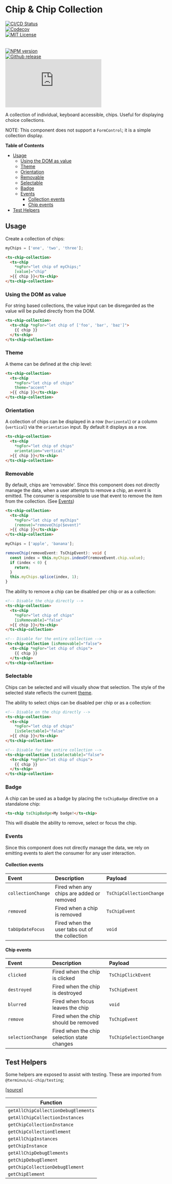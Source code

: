 <h1>Chip & Chip Collection</h1>

[![CI/CD Status][github-action-badge]][github-action-link]  
[![Codecov][codecov-badge]][codecov-project]  
[![MIT License][license-image]][license-url]  
<br>  
[![NPM version][npm-version-image]][npm-package]  
[![Github release][gh-release-badge]][gh-releases]  
[![Library size][file-size-badge]][raw-distribution-js]

A collection of individual, keyboard accessible, chips. Useful for displaying choice collections.

NOTE: This component does not support a `FormControl`; it is a simple collection display.

<!-- START doctoc generated TOC please keep comment here to allow auto update -->
<!-- DON'T EDIT THIS SECTION, INSTEAD RE-RUN doctoc TO UPDATE -->
**Table of Contents**

- [Usage](#usage)
  - [Using the DOM as value](#using-the-dom-as-value)
  - [Theme](#theme)
  - [Orientation](#orientation)
  - [Removable](#removable)
  - [Selectable](#selectable)
  - [Badge](#badge)
  - [Events](#events)
    - [Collection events](#collection-events)
    - [Chip events](#chip-events)
- [Test Helpers](#test-helpers)

<!-- END doctoc generated TOC please keep comment here to allow auto update -->


## Usage

Create a collection of chips:

```typescript
myChips = ['one', 'two', 'three'];
```

```html
<ts-chip-collection>
  <ts-chip
    *ngFor="let chip of myChips;"
    [value]="chip"
  >{{ chip }}</ts-chip>
</ts-chip-collection>
```

### Using the DOM as value

For string based collections, the value input can be disregarded as the value will be pulled directly from the DOM.

```html
<ts-chip-collection>
  <ts-chip *ngFor="let chip of ['foo', 'bar', 'baz']">
    {{ chip }}
  </ts-chip>
</ts-chip-collection>
```

### Theme

A theme can be defined at the chip level:

```html
<ts-chip-collection>
  <ts-chip
    *ngFor="let chip of chips"
    theme="accent"
  >{{ chip }}</ts-chip>
</ts-chip-collection>
```

### Orientation

A collection of chips can be displayed in a row (`horizontal`) or a column (`vertical`) via the `orientation` input. By
default it displays as a row.

```html
<ts-chip-collection>
  <ts-chip
    *ngFor="let chip of chips"
    orientation="vertical"
  >{{ chip }}</ts-chip>
</ts-chip-collection>
```

### Removable

By default, chips are 'removable'. Since this component does not directly manage the data, when a user attempts to
remove a chip, an event is emitted. The consumer is responsible to use that event to remove the item from the
collection. (See [Events](#events))

```html
<ts-chip-collection>
  <ts-chip
    *ngFor="let chip of myChips"
    (remove)="removeChip($event)"
  >{{ chip }}</ts-chip>
</ts-chip-collection>
```

```typescript
myChips = ['apple', 'banana'];

removeChip(removeEvent: TsChipEvent): void {
  const index = this.myChips.indexOf(removeEvent.chip.value);
  if (index < 0) {
    return;
  }
  this.myChips.splice(index, 1);
}
```

The ability to remove a chip can be disabled per chip or as a collection:

```html
<!-- Disable the chip directly -->
<ts-chip-collection>
  <ts-chip
    *ngFor="let chip of chips"
    [isRemovable]="false"
  >{{ chip }}</ts-chip>
</ts-chip-collection>

<!-- Disable for the entire collection -->
<ts-chip-collection [isRemovable]="false">
  <ts-chip *ngFor="let chip of chips">
    {{ chip }}
  </ts-chip>
</ts-chip-collection>
```

### Selectable

Chips can be selected and will visually show that selection. The style of the selected state reflects the current
[theme](#theme).

The ability to select chips can be disabled per chip or as a collection:

```html
<!-- Disable on the chip directly -->
<ts-chip-collection>
  <ts-chip
    *ngFor="let chip of chips"
    [isSelectable]="false"
  >{{ chip }}</ts-chip>
</ts-chip-collection>

<!-- Disable for the entire collection -->
<ts-chip-collection [isSelectable]="false">
  <ts-chip *ngFor="let chip of chips">
    {{ chip }}
  </ts-chip>
</ts-chip-collection>
```

### Badge

A chip can be used as a badge by placing the `tsChipBadge` directive on a standalone chip:

```html
<ts-chip tsChipBadge>My badge!</ts-chip>
```

This will disable the ability to remove, select or focus the chip.

### Events

Since this component does not directly manage the data, we rely on emitting events to alert the consumer for any user
interaction.

#### Collection events

| Event              | Description                                    | Payload                  |
|:-------------------|:-----------------------------------------------|:-------------------------|
| `collectionChange` | Fired when any chips are added or removed      | `TsChipCollectionChange` |
| `removed`          | Fired when a chip is removed                   | `TsChipEvent`            |
| `tabUpdateFocus`   | Fired when the user tabs out of the collection | `void`                   |

#### Chip events

| Event             | Description                                 | Payload                 |
|:------------------|:--------------------------------------------|:------------------------|
| `clicked`         | Fired when the chip is clicked              | `TsChipClickEvent`      |
| `destroyed`       | Fired when the chip is destroyed            | `TsChipEvent`           |
| `blurred`         | Fired when focus leaves the chip            | `void`                  |
| `remove`          | Fired when the chip should be removed       | `TsChipEvent`           |
| `selectionChange` | Fired when the chip selection state changes | `TsChipSelectionChange` |


## Test Helpers

Some helpers are exposed to assist with testing. These are imported from `@terminus/ui-chip/testing`;

[[source]][test-helpers-src]

| Function                                  |
|-------------------------------------------|
| `getAllChipCollectionDebugElements`       |
| `getAllChipCollectionInstances`           |
| `getChipCollectionInstance`               |
| `getChipCollectionElement`                |
| `getAllChipInstances`                     |
| `getChipInstance`                         |
| `getAllChipDebugElements`                 |
| `getChipDebugElement`                     |
| `getChipCollectionDebugElement`           |
| `getChipElement`                          |


<!-- Links -->
[test-helpers-src]:    testing/src/test-helpers.ts
[license-url]:         https://github.com/GetTerminus/terminus-oss/blob/master/LICENSE
[license-image]:       http://img.shields.io/badge/license-MIT-blue.svg
[codecov-project]:     https://codecov.io/gh/GetTerminus/terminus-oss
[codecov-badge]:       https://codecov.io/gh/GetTerminus/terminus-oss/branch/master/graph/badge.svg
[npm-version-image]:   http://img.shields.io/npm/v/@terminus/ui-chip.svg
[npm-package]:         https://www.npmjs.com/package/@terminus/ui-chip
[gh-release-badge]:    https://img.shields.io/github/release/GetTerminus/terminus-oss.svg
[gh-releases]:         https://github.com/GetTerminus/terminus-ui/releases/
[github-action-badge]: https://github.com/GetTerminus/terminus-oss/workflows/CI%20Release/badge.svg
[github-action-link]:  https://github.com/GetTerminus/terminus-oss/actions?query=workflow%3A%22CI+Release%22
[file-size-badge]:     http://img.badgesize.io/https://unpkg.com/@terminus/ui-chip/bundles/terminus-ui-chip.umd.min.js?compression=gzip
[raw-distribution-js]: https://unpkg.com/@terminus/ui-chip/bundles/terminus-ui-chip.umd.js
